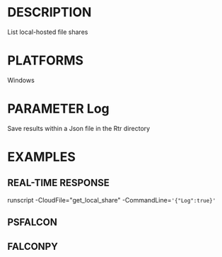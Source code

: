 # DESCRIPTION
List local-hosted file shares

# PLATFORMS
Windows

# PARAMETER Log
Save results within a Json file in the Rtr directory

# EXAMPLES

## REAL-TIME RESPONSE
runscript -CloudFile="get_local_share" -CommandLine=```'{"Log":true}'```

## PSFALCON

## FALCONPY
